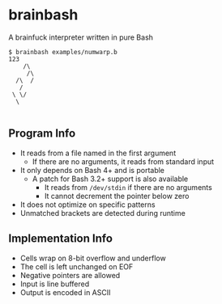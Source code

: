 # brainbash

A brainfuck interpreter written in pure Bash

```shell
$ brainbash examples/numwarp.b
123
    /\
     /\
  /\  /
   / 
 \ \/
  \
   
```

## Program Info

- It reads from a file named in the first argument
	- If there are no arguments, it reads from standard input
- It only depends on Bash 4+ and is portable
	- A patch for Bash 3.2+ support is also available
		- It reads from `/dev/stdin` if there are no arguments
		- It cannot decrement the pointer below zero
- It does not optimize on specific patterns
- Unmatched brackets are detected during runtime

## Implementation Info

- Cells wrap on 8-bit overflow and underflow
- The cell is left unchanged on EOF
- Negative pointers are allowed
- Input is line buffered
- Output is encoded in ASCII
